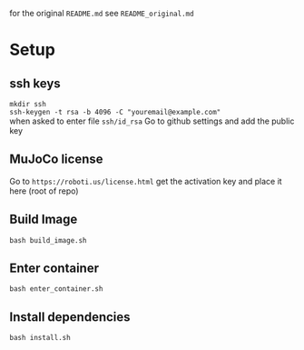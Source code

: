 for the original `README.md` see `README_original.md`

# Setup
## ssh keys
`mkdir ssh`\
`ssh-keygen -t rsa -b 4096 -C "youremail@example.com"`\
when asked to enter file `ssh/id_rsa`
Go to github settings and add the public key

## MuJoCo license
Go to `https://roboti.us/license.html` get the activation key and place it here (root of repo)

## Build Image
`bash build_image.sh`

## Enter container
`bash enter_container.sh`

## Install dependencies
`bash install.sh`